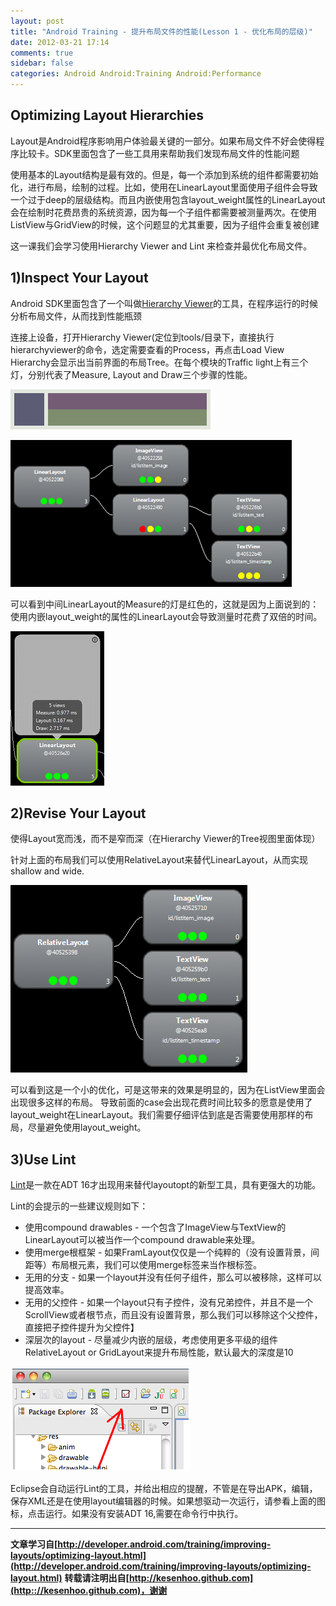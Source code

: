 ```yaml
---
layout: post
title: "Android Training - 提升布局文件的性能(Lesson 1 - 优化布局的层级)"
date: 2012-03-21 17:14
comments: true
sidebar: false
categories: Android Android:Training Android:Performance
---
```


## Optimizing Layout Hierarchies
Layout是Android程序影响用户体验最关键的一部分。如果布局文件不好会使得程序比较卡。SDK里面包含了一些工具用来帮助我们发现布局文件的性能问题

使用基本的Layout结构是最有效的。但是，每一个添加到系统的组件都需要初始化，进行布局，绘制的过程。比如，使用在LinearLayout里面使用子组件会导致一个过于deep的层级结构。而且内嵌使用包含layout_weight属性的LinearLayout会在绘制时花费昂贵的系统资源，因为每一个子组件都需要被测量两次。在使用ListView与GridView的时候，这个问题显的尤其重要，因为子组件会重复被创建

这一课我们会学习使用Hierarchy Viewer and Lint 来检查并最优化布局文件。

<!-- More -->

## 1)Inspect Your Layout
Android SDK里面包含了一个叫做[Hierarchy Viewer](http://developer.android.com/tools/help/hierarchy-viewer.html)的工具，在程序运行的时候分析布局文件，从而找到性能瓶颈

连接上设备，打开Hierarchy Viewer(定位到tools/目录下，直接执行hierarchyviewer的命令，选定需要查看的Process，再点击Load View Hierarchy会显示出当前界面的布局Tree。在每个模块的Traffic light上有三个灯，分别代表了Measure, Layout and Draw三个步骤的性能。

![layout-listitem.png](/images/articles/layout-listitem.png "Figure 1. ListView每个Item的常见布局.")

![hierarchy-linearlayout.png](/images/articles/hierarchy-linearlayout.png "Figure 2. 上面显示了对应与图片1的布局层级信息.")

可以看到中间LinearLayout的Measure的灯是红色的，这就是因为上面说到的：使用内嵌layout_weight的属性的LinearLayout会导致测量时花费了双倍的时间。

![hierarchy-layouttimes.png](/images/articles/hierarchy-layouttimes.png "Figure 3. 点击某个模块会显示具体每个步骤所花费的时间。")

## 2)Revise Your Layout
使得Layout宽而浅，而不是窄而深（在Hierarchy Viewer的Tree视图里面体现）

针对上面的布局我们可以使用RelativeLayout来替代LinearLayout，从而实现shallow and wide.

![hierarchy-relativelayout.png](/images/articles/hierarchy-relativelayout.png "Figure 4. 改用RelativeLayout来实现图片1的布局。")

可以看到这是一个小的优化，可是这带来的效果是明显的，因为在ListView里面会出现很多这样的布局。
导致前面的case会出现花费时间比较多的愿意是使用了layout_weight在LinearLayout。我们需要仔细评估到底是否需要使用那样的布局，尽量避免使用layout_weight。

## 3)Use Lint
[Lint](http://tools.android.com/tips/lint)是一款在ADT 16才出现用来替代layoutopt的新型工具，具有更强大的功能。

Lint的会提示的一些建议规则如下：

* 使用compound drawables - 一个包含了ImageView与TextView的LinearLayout可以被当作一个compound drawable来处理。
* 使用merge根框架 - 如果FramLayout仅仅是一个纯粹的（没有设置背景，间距等）布局根元素，我们可以使用merge标签来当作根标签。
* 无用的分支 - 如果一个layout并没有任何子组件，那么可以被移除，这样可以提高效率。
* 无用的父控件 - 如果一个layout只有子控件，没有兄弟控件，并且不是一个ScrollView或者根节点，而且没有设置背景，那么我们可以移除这个父控件，直接把子控件提升为父控件】
* 深层次的layout - 尽量减少内嵌的层级，考虑使用更多平级的组件 RelativeLayout or GridLayout来提升布局性能，默认最大的深度是10

![lint_icon.png](/images/articles/lint_icon.png)

Eclipse会自动运行Lint的工具，并给出相应的提醒，不管是在导出APK，编辑，保存XML还是在使用layout编辑器的时候。如果想驱动一次运行，请参看上面的图标，点击运行。如果没有安装ADT 16,需要在命令行中执行。

***
**文章学习自[http://developer.android.com/training/improving-layouts/optimizing-layout.html](http://developer.android.com/training/improving-layouts/optimizing-layout.html)**
**转载请注明出自[http://kesenhoo.github.com](http:://kesenhoo.github.com)，谢谢**


